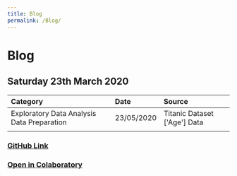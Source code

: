 ```yaml
---
title: Blog
permalink: /Blog/
---
```


# Blog
## Saturday 23th March 2020

|                   Category                   |    Date   |            Source            |
|:---------------------------------------------|:----------|:-----------------------------|    
| Exploratory Data Analysis Data Preparation   |23/05/2020 | Titanic Dataset ['Age'] Data |   
|               |
### [GitHub Link](https://github.com/PaulB86UK/EDA_PP/blob/master/2020/May-June/EDA_Reorder.ipynb)      
### [Open in Colaboratory](https://colab.research.google.com/drive/1VPLQVgzZ0R5MsGDPvb6DODxsJIpwa9sE?usp=sharing)
